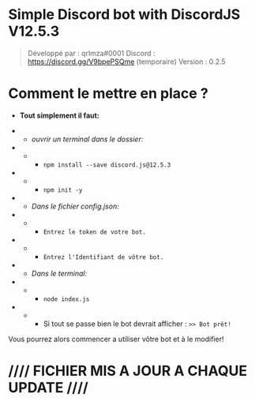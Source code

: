 # Simple Discord bot with DiscordJS V12.5.3

> Développé par : qrlmza#0001
> Discord : https://discord.gg/V9bpePSQme (temporaire)
> Version : 0.2.5

# Comment le mettre en place ?
- **Tout simplement il faut:**
- - *ouvrir un terminal dans le dossier:*
- - - `npm install --save discord.js@12.5.3`
- - - `npm init -y`

- - *Dans le fichier config.json:*
- - - `Entrez le token de votre bot.`
- - - `Entrez l'Identifiant de vôtre bot.`

- - *Dans le terminal:*
- - - `node index.js`
- - - Si tout se passe bien le bot devrait afficher : `>> Bot prêt!`

Vous pourrez alors commencer a utiliser vôtre bot et à le modifier!

# //// FICHIER MIS A JOUR A CHAQUE UPDATE ////